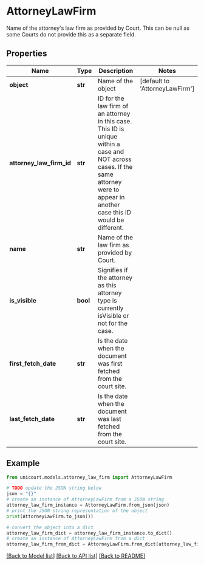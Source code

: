 # AttorneyLawFirm

Name of the attorney's law firm as provided by Court. This can be null as some Courts do not provide this as a separate field.

## Properties

Name | Type | Description | Notes
------------ | ------------- | ------------- | -------------
**object** | **str** | Name of the object | [default to 'AttorneyLawFirm']
**attorney_law_firm_id** | **str** | ID for the law firm of an attorney in this case. This ID is unique within a case and NOT across cases. If the same attorney were to appear in another case this ID would be different. | 
**name** | **str** | Name of the law firm as provided by Court. | 
**is_visible** | **bool** | Signifies if the attorney as this attorney type is currently isVisible or not for the case. | 
**first_fetch_date** | **str** | Is the date when the document was first fetched from the court site. | 
**last_fetch_date** | **str** | Is the date when the document was last fetched from the court site. | 

## Example

```python
from unicourt.models.attorney_law_firm import AttorneyLawFirm

# TODO update the JSON string below
json = "{}"
# create an instance of AttorneyLawFirm from a JSON string
attorney_law_firm_instance = AttorneyLawFirm.from_json(json)
# print the JSON string representation of the object
print(AttorneyLawFirm.to_json())

# convert the object into a dict
attorney_law_firm_dict = attorney_law_firm_instance.to_dict()
# create an instance of AttorneyLawFirm from a dict
attorney_law_firm_from_dict = AttorneyLawFirm.from_dict(attorney_law_firm_dict)
```
[[Back to Model list]](../README.md#documentation-for-models) [[Back to API list]](../README.md#documentation-for-api-endpoints) [[Back to README]](../README.md)


